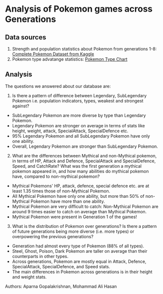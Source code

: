 # Analysis of Pokemon games across Generations
## Data sources
1. Strength and population statistics about Pokemon from generations 1-8: [Complete Pokemon Dataset from Kaggle](https://www.kaggle.com/mariotormo/complete-pokemon-dataset-updated-090420)
2. Pokemon type advatange statistics: [Pokemon Type Chart](https://www.theloadout.com/pokemon-type-chart)


## Analysis
The questions we answered about our database are:
1. Is there a pattern of difference between Legendary, SubLegendary Pokemon i.e. population indicators,
types, weakest and strongest against?

- SubLegendary Pokemon are more diverse by type than Legendary Pokemon.
- Legendary Pokemon are stronger on average in terms of stats like height, weight, attack, SpecialAttack, SpecialDefence etc.
- 95% Legendary Pokemon and all SubLegendary Pokemon have only one ability. 
- Overall, Legendary Pokemon are stronger than SubLegendary Pokemon.

2. What are the differences between Mythical and non-Mythical pokemon, in terms of HP, Attack and
Defence, SpecialAttack and SpecialDefence, Speed, and CatchRate? What was the first generation
a mythical pokemon appeared in, and how many abilities do mythical pokemon have, compared to
non-mythical pokemon?

- Mythical Pokemons' HP, attack, defence, special defence etc. are at least 1.35 times those of non-Mythical Pokemon.
- All Mythical Pokemon have only one ability, but more than 50% of non-Mythical Pokemon have more than one ability. 
- Mythical Pokemon are very difficult to catch: Non-Mythical Pokemon are around 9 times easier to catch on average than Mythical Pokemon.
- Mythical Pokemon were present in Generation 1 of the games!

3. What is the distribution of Pokemon over generations? Is there a pattern of future generations being
more diverse (i.e. more types) or overpowering the previous generations?
- Generation had almost every type of Pokemon (88% of all types). 
- Steel, Ghost, Poison, Dark Pokemon are taller on average than their counterparts in other types.
- Across generations, Pokemon are mostly equal in Attack, Defence, SpecialAttack, SpecialDefence, and Speed stats.
- The main differences in Pokemon across generations is in their height and weight stats.
 
Authors: Aparna Gopalakrishnan, Mohammad Ali Hasan
